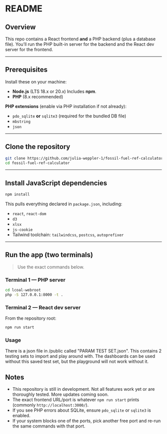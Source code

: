 # README

## Overview

This repo contains a React frontend **and** a PHP backend (plus a database file). You’ll run the PHP built-in server for the backend and the React dev server for the frontend.

---

## Prerequisites

Install these on your machine:

* **Node.js** (LTS 18.x or 20.x)
  Includes **npm**.
* **PHP** (8.x recommended)

**PHP extensions** (enable via PHP installation if not already):

* `pdo_sqlite` **or** `sqlite3` (required for the bundled DB file)
* `mbstring`
* `json` 

---

## Clone the repository

```bash
git clone https://github.com/julia-weppler-1/fossil-fuel-ref-calculator.git
cd fossil-fuel-ref-calculator
```

---

## Install JavaScript dependencies

```bash
npm install
```

This pulls everything declared in `package.json`, including:

* `react`, `react-dom`
* `d3`
* `xlsx`
* `js-cookie`
* Tailwind toolchain: `tailwindcss`, `postcss`, `autoprefixer`

---

## Run the app (two terminals)

> Use the exact commands below.

### Terminal 1 — PHP server

```bash
cd lcoal-webroot
php -S 127.0.0.1:8000 -t .
```

### Terminal 2 — React dev server

From the repository root:

```bash
npm run start
```

### Usage

There is a json file in /public called "PARAM TEST SET.json". This contains 2 testing sets to import and play around with. The dashboards can be used without this saved test set, but the playground will not work without it.

## Notes

* This repository is still in development. Not all features work yet or are thoroughly tested. More updates coming soon.
* The exact frontend URL/port is whatever `npm run start` prints (commonly `http://localhost:3000/`).
* If you see PHP errors about SQLite, ensure `pdo_sqlite` or `sqlite3` is enabled.
* If your system blocks one of the ports, pick another free port and re-run the same commands with that port.
